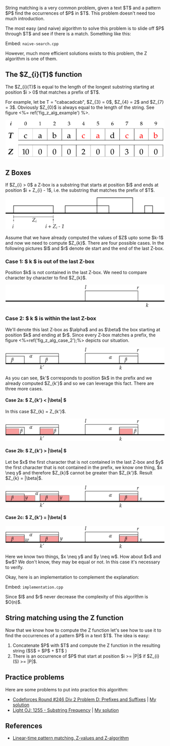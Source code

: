 <p>String matching is a very common problem, given a text $T$ and a pattern $P$ find the occurrences of $P$ in $T$. This problem doesn't need too much introduction.</p>

<p>The most easy (and naive) algorithm to solve this problem is to slide off $P$ through $T$ and see if there is a match. Something like this:</p>

Embed: `naive-search.cpp`

However, much more efficient solutions exists to this problem, the Z algorithm is one of them.

<h2>The $Z_{i}(T)$ function</h2>

<div class="box">
  The $Z_{i}(T)$ is equal to the length of the longest substring starting at position $i > 0$ that matches a prefix of $T$.
</div> 

<p>For example, let be T = "cabacadcab", $Z_{3} = 0$, $Z_{4} = 2$ and $Z_{7} = 3$. Obviously $Z_{0}$ is always equal to the length of the string. See figure <%= ref('fig_z_alg_example') %>.</p>

![Z Algorithm example](z_alg_example.png)

## Z Boxes

<div class="box">
    If $Z_{i} > 0$ a Z-box is a substring that starts at position $i$ and ends at position $i + Z_{i} - 1$, i.e. the substring that matches the prefix of $T$.
</div>

![Z-Boxes](z_boxes.svg)


<p>Assume that we have already computed the values of $Z$ upto some $k-1$ and now we need to compute $Z_{k}$. There are four possible cases. In the following pictures $l$ and $r$ denote de start and the end of the last Z-box.</p>

### Case 1: $ k $ is out of the last Z-box

<p>Position $k$ is not contained in the last Z-box. We need to compare character by character to find $Z_{k}$.</p>

![Case 1](z_alg_cases_1.svg)


### Case 2: $ k $ is within the last Z-box

<p>We'll denote this last Z-box as $\alpha$ and as $\beta$ the box starting at position $k$ and ending at $r$. Since every Z-box matches a prefix, the figure <%=ref('fig_z_alg_case_2');%> depicts our situation.</p>

![Case 2](z_alg_cases_2.svg)

<p>As you can see, $k'$ corresponds to position $k$ in the prefix and we already computed $Z_{k'}$ and so we can leverage this fact. There are three more cases.</p>


#### Case 2a: $ Z_{k'} < |\\beta| $

<p>In this case $Z_{k} = Z_{k'}$.</p>

![Case 2a](z_alg_cases_2a.svg)


#### Case 2b: $ Z_{k'} > |\\beta| $

<p>Let be $x$ the first character that is not contained in the last Z-box and $y$ the first character that is not contained in the prefix, we know one thing, $x \neq y$ and therefore $Z_{k}$ cannot be greater than $Z_{k'}$. Result $Z_{k} = |\beta|$.</p>

![Case 2b](z_alg_cases_2b.svg)

#### Case 2c: $ Z_{k'} = |\beta| $

![Case 2c](z_alg_cases_2c.svg)

<p>Here we know two things, $x \neq y$  and $y \neq w$. How about $x$ and $w$? We don't know, they may be equal or not. In this case it's necessary to verify.</p>

<p>Okay, here is an implementation to complement the explanation:</p>

Embed: `implementation.cpp`

<p>Since $l$ and $r$ never decrease the complexity of this algorithm is $O(n)$.</p>

## String matching using the Z function

<p>Now that we know how to compute the Z function let's see how to use it to find the occurrences of a pattern $P$ in a text $T$. The idea is easy:</p>

<ol>
  <li>Concatenate $P$ with $T$ and compute the Z function in the resulting string ($S$ = $P$ + $T$ )</li>
  <li>There is an occurrence of $P$ that start at position $i >= |P|$ if  $Z_{i}(S) >= |P|$.</li>
</ol>

<h2>Practice problems</h2>
<p>Here are some problems to put into practice this algorithm:</p>

<ul>
  <li><a href="http://codeforces.com/contest/432/problem/D" target="_blank">Codeforces Round #246 Div 2 Problem D: Prefixes and Suffixes</a> | <a href="https://gist.github.com/rendon/0cd66d5891b5758cd382" target="_blank">My solution</a></li>
  <li><a href="http://lightoj.com/volume_showproblem.php?problem=1255" target="_blank">Light OJ: 1255 - Substring Frequency</a> | <a href="https://gist.github.com/rendon/43bbc8f3fbcb8d231c99" target="_blank">My solution</a></li>
</ul>

## References

- [Linear-time pattern matching. Z-values and Z-algorithm](http://www.cs.ucdavis.edu/~gusfield/cs122f10/videolist.html)
